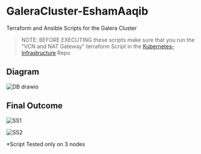 # GaleraCluster-EshamAaqib
Terraform and Ansible Scripts for the Galera Cluster

> NOTE: BEFORE EXECUTING these scripts make sure that you run the "VCN and NAT Gateway" terraform Script in the [Kubernetes-Infrastructure](https://github.com/EshamAaqib/Kubernetes-Infrastructure) Repo 

## Diagram

![DB drawio](https://user-images.githubusercontent.com/75664650/146804001-7e25262b-65df-4f43-b3b5-d0440141d1b8.png)

## Final Outcome 

![SS1](https://user-images.githubusercontent.com/75664650/146804029-f3148551-fcfa-4590-998c-31505217f947.png)

![SS2](https://user-images.githubusercontent.com/75664650/146804038-8b9b9df6-8713-474f-9af6-1577f8fbe971.png)

*Script Tested only on 3 nodes

